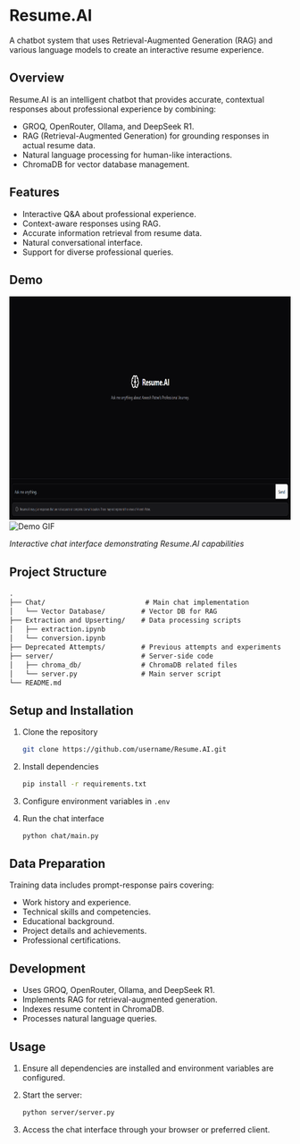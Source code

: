 # Resume.AI

A chatbot system that uses Retrieval-Augmented Generation (RAG) and various language models to create an interactive resume experience.

## Overview

Resume.AI is an intelligent chatbot that provides accurate, contextual responses about professional experience by combining:

- GROQ, OpenRouter, Ollama, and DeepSeek R1.
- RAG (Retrieval-Augmented Generation) for grounding responses in actual resume data.
- Natural language processing for human-like interactions.
- ChromaDB for vector database management.

## Features

- Interactive Q&A about professional experience.
- Context-aware responses using RAG.
- Accurate information retrieval from resume data.
- Natural conversational interface.
- Support for diverse professional queries.

## Demo

<img src="assets/image.png" alt="Resume AI Demo" width="100%" height="400">
<img src="assets/demo.gif" alt="Demo GIF" width="100%" height="400">

_Interactive chat interface demonstrating Resume.AI capabilities_

## Project Structure

```
.
├── Chat/                         # Main chat implementation
│   └── Vector Database/         # Vector DB for RAG
├── Extraction and Upserting/    # Data processing scripts
│   ├── extraction.ipynb
│   └── conversion.ipynb
├── Deprecated Attempts/         # Previous attempts and experiments
├── server/                      # Server-side code
│   ├── chroma_db/               # ChromaDB related files
│   └── server.py                # Main server script
└── README.md
```

## Setup and Installation

1. Clone the repository

   ```bash
   git clone https://github.com/username/Resume.AI.git
   ```

2. Install dependencies

   ```bash
   pip install -r requirements.txt
   ```

3. Configure environment variables in `.env`

4. Run the chat interface

   ```bash
   python chat/main.py
   ```

## Data Preparation

Training data includes prompt-response pairs covering:

- Work history and experience.
- Technical skills and competencies.
- Educational background.
- Project details and achievements.
- Professional certifications.

## Development

- Uses GROQ, OpenRouter, Ollama, and DeepSeek R1.
- Implements RAG for retrieval-augmented generation.
- Indexes resume content in ChromaDB.
- Processes natural language queries.

## Usage

1. Ensure all dependencies are installed and environment variables are configured.
2. Start the server:

   ```bash
   python server/server.py
   ```

3. Access the chat interface through your browser or preferred client.
